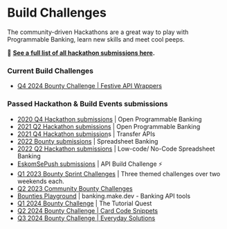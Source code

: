 # Build Challenges

The community-driven Hackathons are a great way to play with Programmable Banking, learn new skills and meet cool peeps.

:unicorn: [**See a** **full list of all hackathon submissions here**](https://github.com/Investec-Developer-Community/Community-Projects#hackathon-build-submissions)**.**

### Current Build Challenges

* [Q4 2024 Bounty Challenge | Festive API Wrappers](q4-2024-bounty-challenge-festive-api-wrappers.md)

### Passed Hackathon & Build Events submissions

* [2020 Q4 Hackathon submissions](https://drive.google.com/file/d/1j3xv81VSj563uhcfbF-0Ms8bINguhvYb/view) | Open Programmable Banking
* [2021 Q2 Hackathon submissions](https://docs.google.com/spreadsheets/d/1Rh7bjikdBxGVXoCIKS8XU3apjvCwUIxagt1Nziuz\_u0/edit?usp=sharing) | Open Programmable Banking
* [2021 Q4 Hackathon submission](https://docs.google.com/spreadsheets/d/1cWZQtru2zXkkVjEnbOZiCbwbTW1LcpgEsUalt1Vwlog/edit?usp=sharing)s | Transfer APIs
* [2022 Bounty submissions](closed-spreadsheet-banking-or-bounties/) | Spreadsheet Banking
* [2022 Q2 Hackathon submissions](q2-2022-hackathon-or-low-code-no-code/2022-hackathon-or-low-code-no-code-or-submissions.md) | Low-code/ No-Code Spreadsheet Banking
* [EskomSePush submissions](closed-eskomsepush-build-challenge/eskomsepush-build-challenge-submissions.md) | API Build Challenge ⚡
* [Q1 2023 Bounty Sprint Challenges](closed-q1-2023-bounty-challenge.md) | Three themed challenges over two weekends each.
* [Q2 2023 Community Bounty Challenges](open-q2-2023-bounty-challenge/)
* [Bounties Playground](open-bounties-playground-or-banking.make.dev.md) | banking.make.dev - Banking API tools
* [Q1 2024 Bounty Challenge](closed-q1-2024-bounty-challenge-or-the-tutorial-quest.md) | The Tutorial Quest
* [Q2 2024 Bounty Challenge | Card Code Snippets](q2-2024-bounty-challenge-or-card-code-snippets.md)
* [Q3 2024 Bounty Challenge | Everyday Solutions](q4-2024-bounty-challenge-festive-api-wrappers.md)

###
